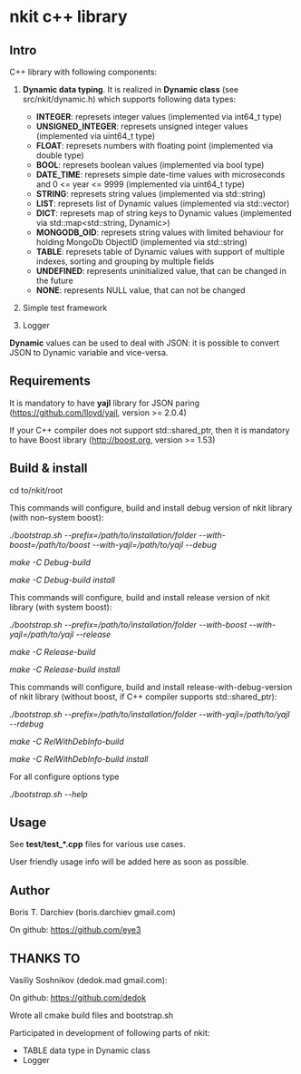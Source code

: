 # nkit c++ library

## Intro

C++ library with following components:

1. **Dynamic data typing**. It is realized in **Dynamic class** (see src/nkit/dynamic.h) which supports following data types:
    - **INTEGER**: represets integer values (implemented via int64_t type)
    - **UNSIGNED_INTEGER**: represets unsigned integer values (implemented via uint64_t type)
    - **FLOAT**: represets numbers with floating point (implemented via double type)
    - **BOOL**: represets boolean values (implemented via bool type)
    - **DATE_TIME**: represets simple date-time values with microseconds and 0 <= year <= 9999 (implemented via uint64_t type)
    - **STRING**: represets string values (implemented via std::string)
    - **LIST**: represets list of Dynamic values (implemented via std::vector<Dynamic>)
    - **DICT**: represets map of string keys to Dynamic values (implemented via std::map<std::string, Dynamic>)
    - **MONGODB_OID**: represets string values with limited behaviour for holding MongoDb ObjectID (implemented via std::string)
    - **TABLE**: represets table of Dynamic values with support of multiple indexes, sorting and grouping by multiple fields
    - **UNDEFINED**: represents uninitialized value, that can be changed in the future
    - **NONE**: represents NULL value, that can not be changed

2. Simple test framework

3. Logger

**Dynamic** values can be used to deal with JSON: it is possible to convert JSON to Dynamic variable and vice-versa.

## Requirements

It is mandatory to have **yajl** library for JSON paring (https://github.com/lloyd/yajl, version >= 2.0.4)

If your C++ compiler does not support std::shared_ptr, then it is mandatory to have Boost library (http://boost.org, version >= 1.53)

## Build & install

cd to/nkit/root

This commands will configure, build and install debug version of nkit library (with non-system boost):

*./bootstrap.sh --prefix=/path/to/installation/folder --with-boost=/path/to/boost --with-yajl=/path/to/yajl --debug*

*make -C Debug-build*

*make -C Debug-build install*

This commands will configure, build and install release version of nkit library (with system boost):

*./bootstrap.sh --prefix=/path/to/installation/folder --with-boost --with-yajl=/path/to/yajl --release*

*make -C Release-build*

*make -C Release-build install*

This commands will configure, build and install release-with-debug-version of nkit library (without boost, if C++ compiler supports std::shared_ptr):

*./bootstrap.sh --prefix=/path/to/installation/folder --with-yajl=/path/to/yajl --rdebug*

*make -C RelWithDebInfo-build*

*make -C RelWithDebInfo-build install*

For all configure options type

*./bootstrap.sh --help*

## Usage

See **test/test_*.cpp** files for various use cases.

User friendly usage info will be added here as soon as possible.

## Author

Boris T. Darchiev (boris.darchiev <at> gmail.com)

On github: https://github.com/eye3

## THANKS TO

Vasiliy Soshnikov (dedok.mad <at> gmail.com):

On github: https://github.com/dedok

Wrote all cmake build files and bootstrap.sh

Participated in development of following parts of nkit:
- TABLE data type in Dynamic class
- Logger


